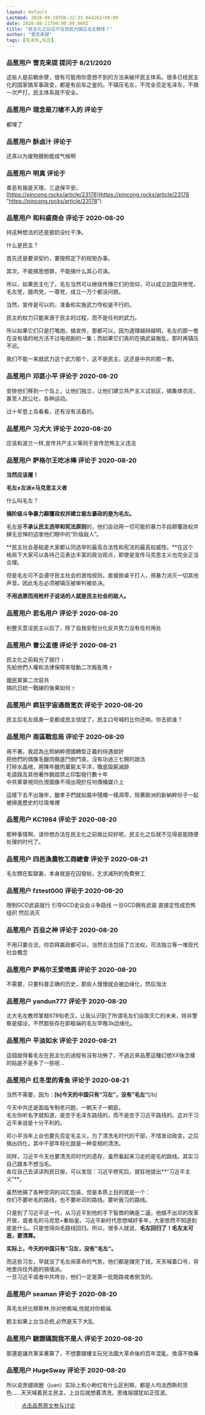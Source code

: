 ```yaml
---
layout: default
Lastmod: 2020-08-20T06:32:33.044262+00:00
date: 2020-08-21T00:00:00.000Z
title: "民主化之后应不应该武力镇压毛左群体？"
author: "雪克来提"
tags: [毛泽东,毛左]
---
```



### 品葱用户 **雪克来提** 提问于 8/21/2020
    
这些人是前朝余孽，很有可能用你意想不到的方法来破坏民主体系。很多已经民主化的国家搞军事政变，都是有前车之鉴的。不镇压毛左，不完全否定毛泽东，不搞一次严打，民主体系就不安全。
    
                

### 品葱用户 **理念是刀槍不入的** 评论于 
        
都埋了
        
                

### 品葱用户 **酥卤汁** 评论于 
        
还真以为废物腊粉能成气候啊
        
                

### 品葱用户 **明真** 评论于 
        
善恶有报是天理，三退保平安。  
[https://pincong.rocks/article/23178](https://pincong.rocks/article/23178 "https://pincong.rocks/article/23178")
        
                

### 品葱用户 **和科盛商会** 评论于 2020-08-20
        
持这种想法的还是狼奶没吐干净。  
  
什么是民主？  
  
首先还是要讲契约，要按照定下的规矩办事。  
  
其次，不能搞思想罪，不能搞什么其心可诛。  
  
所以，如果民主化了，毛左当然可以继续传播它们的信仰，可以成立赵国共惨党，毛左党，腊肉党，一尊党，成立一万个都没问题。  
  
当然，宣传是可以的，准备和实施武力夺权是不行的。  
  
民主的权力只能来源于民主的过程，而不是任何的武力。  
  
所以如果它们只是打嘴炮，搞宣传，那都可以，因为道理越辩越明，毛左的那一套在没有墙的地方活不过电视剧的一集；而如果它们真的在搞武装叛乱，那时再镇压不迟。  
  
我们不能一来就武力这个武力那个，这不是民主，这还是中共的那一套。
        
                

### 品葱用户 **邓匪小平** 评论于 2020-08-20
        
安排他们移到一个岛上，让他们独立，让他们建立共产主义试验区，搞集体农庄，甚至人民公社，各种运动。  
  
过十年登上岛看看，还有没有活着的。
        
                

### 品葱用户 **习犬大** 评论于 2020-08-20
        
应该和波兰一样,宣传共产主义等同于宣传恐怖主义违法
        
                

### 品葱用户 **萨格尔王吃冰棒** 评论于 2020-08-20
        
**当然应该屠！**  
  
**毛左≠左派≠马克思主义者**  
  
什么叫毛左？  
  
**搞阶级斗争暴力颠覆政权并建立极左暴政的是为毛左。**  
  
毛左是**不承认民主选举和宪法原则**的，他们会动用一切可能的暴力手段颠覆政权并肆无忌惮的迫害他们眼中的“阶级敌人”。  
  
**民主社会基础是大家都认同选举的最高合法性和宪法的最高权威性。**在这个格局下大家可以各持己见表达丰富的政治观点，即使是宣传马克思主义也完全正当合理。  
  
但是毛左可不会遵守民主社会的游戏规则，直接掀桌子打人，用暴力消灭一切其他声音。因此毛左必须被镇压被审判被处决。  
  
**不用选票而用枪杆子说话的人就是民主社会的敌人。**
        
                

### 品葱用户 **若名用户** 评论于 2020-08-20
        
别整天意淫民主以后了，除了自我安慰分化反共势力没有任何用处
        
                

### 品葱用户 **曹公孟德** 评论于 2020-08-21
        
民主化之前殺光了就行﹗  
先給他們人權和法律保障來發動二次叛亂嗎﹖  
  
國民黨第二次容共  
搞抗日統一戰線的後果如何﹖
        
                

### 品葱用户 **疯狂宇宙通商宽衣** 评论于 2020-08-20
        
民主后毛左摇身一变都成民主信徒了，民主口号喊的比你还响，你去抓谁？
        
                

### 品葱用户 **南區戰忽局** 评论于 2020-08-20
        
用不著。我認為比照納粹德國轉型正義的待遇就好  
把他們的偶像毛臘肉徹底鬥倒鬥臭，沒有功過三七開的說法  
打碎水晶棺，將陳年臘肉棄屍太平洋，徹底毀屍滅跡  
毛語錄及其他著作銷毀禁止印製發行數十年  
中共黨章視同仇恨圖像不得出現於任何傳播媒介上  
  
這樣下去不出幾年，臘孝子們就如風中殘燭一樣凋零，陪著歐洲的新納粹份子一起被掃進歷史的垃圾堆裡
        
                

### 品葱用户 **KC1984** 评论于 2020-08-20
        
那种事情啊，请你想办法在民主化之前做比较好呢，民主化之后就不见得是能随便处理的时代了。
        
                

### 品葱用户 **四邑漁農牧工商總會** 评论于 2020-08-21
        
毛左關在監獄裏，本身就是在囚發帖，乞求減刑的免費勞工
        
                

### 品葱用户 **fztest000** 评论于 2020-08-20
        
限制GCD武装就行 引导GCD走议会斗争路线 一旦GCD拥有武装 直接定性成恐怖组织 然后消灭
        
                

### 品葱用户 **百韭之神** 评论于 2020-08-20
        
不用只要合法，你崇拜嬴政都可以，当然合法包括了立法权，司法独立等一堆现代社会概念
        
                

### 品葱用户 **萨格尔王爱喷粪** 评论于 2020-08-20
        
不需要，只要科普正确的历史，那些人慢慢就会被边缘化，然后淘汰
        
                

### 品葱用户 **yandun777** 评论于 2020-08-20
        
北大毛左教师掌框678旬老汉，让我认识到了所谓毛左们自取灭亡的未来，除非警察是摆设，不然那些存在即极端的毛左早晚3k边缘化。
        
                

### 品葱用户 **平淡如水** 评论于 2020-08-21
        
這個就得看毛左在民主化的過程有沒有功勞了，不過近來品蔥這種幻想XX後怎樣的貼是不是多了一些呢...
        
                

### 品葱用户 **红冬里的青鱼** 评论于 2020-08-21
        
当然不需要，因为：**\[b\]今天的中国只有“习左”，没有”毛左“**\[/b\]  
  
今天中共还是面临专制老问题，一朝天子一朝臣。  
毛左你听名字就知道，是忠于毛泽东路线的，而不是忠于习近平路线的。这对于习近平来说是十分不利的。  
  
邓小平当年上台也要先否定毛主义，为了清洗毛时代的干部，不惜发动政变。之后搞出四化，其中干部年轻化就是一种变相的清洗。  
  
同样，习近平今天也要清洗邓时代的遗存，虽然看起来习走的是毛的路线。其实习自己跟本不想当毛。  
各位自己去读读狗民日报，可以发现：习近平修宪后，就狂地提出**“习近平主义”**。  
  
虽然他搞了各种空洞的词汇包装，但是本质上目的就是一个：  
你们不要听毛的路线，也不要听邓的路线。要听我习的路线。  
  
只是到了习近平这一代，从习近平到他的手下智商的确是二逼，他搞不出邓的改革开放，或者毛的马克思+秦始皇。习近平新时代思想喊好多年，大家依然不知道到底是什么。只是觉得向毛路线回归。所以，很多人就说，**毛左回归了！毛左太可恶，要清算。**  
  
**实际上，今天的中国只有“习左，没有”毛左“。**  
  
而这些习左，早就没了毛左闹革命的气势。他们都是赚完了钱，天天喊着口号，背地里向往外跑的骑墙派。  
一旦习近平或者中共垮台，他们一定是第一批跑路或者倒戈的。
        
                

### 品葱用户 **seaman** 评论于 2020-08-20
        
真毛左好比穆斯林,你对他极端,他就对你极端.  
  
题主如果上台当总统,必然是天下大乱.
        
                

### 品葱用户 **驗證碼說我不是人** 评论于 2020-08-20
        
那還是讓共黨呆著算了，不想要跟樓主玩兒法國大革命後的百年混亂。換湯不換藥
        
                

### 品葱用户 **HugeSway** 评论于 2020-08-20
        
所以说贵键政圈（juan）实际上和小粉红有什么区别嘛，都是人均法西斯的货色……天天喊着民主民主，上台后就想着清洗，思维摇摆犹如正弦波。
        
                





> [点击品葱原文参与讨论](https://pincong.rocks/question/30040)


